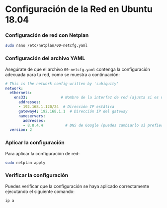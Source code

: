 # Configuración de la Red en Ubuntu 18.04

### Configuración de red con Netplan

```bash
sudo nano /etc/netplan/00-netcfg.yaml
```

### Configuración del archivo YAML

Asegúrate de que el archivo `00-netcfg.yaml` contenga la configuración adecuada para tu red, como se muestra a continuación:

```yaml
# This is the network config written by 'subiquity'
network:
  ethernets:
    ens33:               # Nombre de la interfaz de red (ajusta si es necesario)
      addresses:
      - 192.168.1.120/24  # Dirección IP estática
      gateway4: 192.168.1.1  # Dirección IP del gateway
      nameservers:
        addresses:
        - 8.8.4.4          # DNS de Google (puedes cambiarlo si prefieres otro)
  version: 2
```

### Aplicar la configuración

Para aplicar la configuración de red:

```bash
sudo netplan apply
```

### Verificar la configuración

Puedes verificar que la configuración se haya aplicado correctamente ejecutando el siguiente comando:

```bash
ip a
``` 

